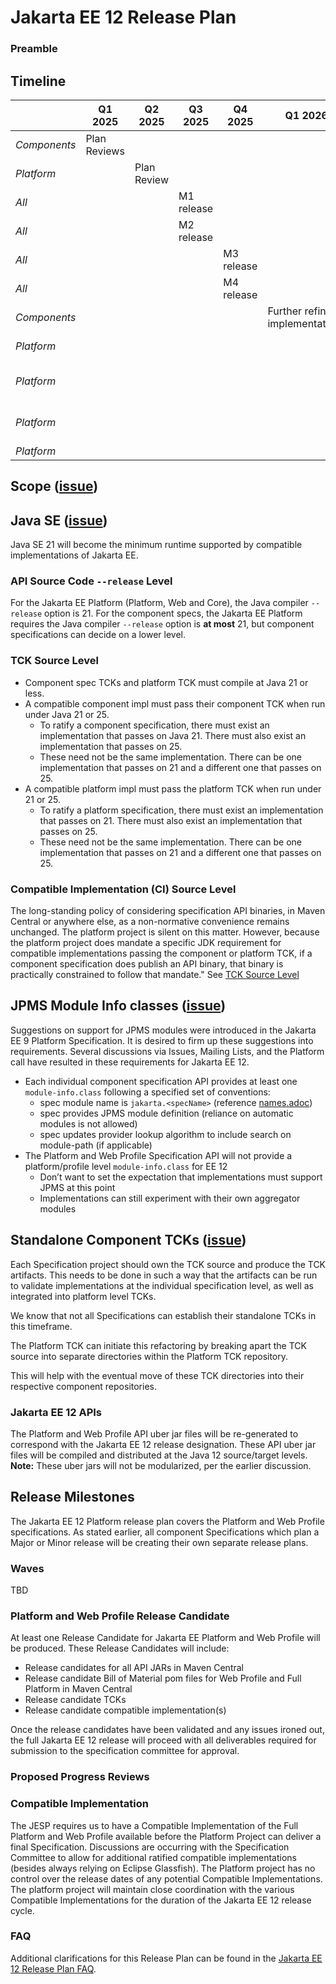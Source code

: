 # Jakarta EE 12 Release Plan

### Preamble

## Timeline

|              | Q1 2025      | Q2 2025 | Q3 2025     | Q4 2025 | Q1 2026 | Q2 2026 | June/July 2026  |
|--------------|--------------|---------|-------------|---------|---------|---------|-----------------|
| *Components* | Plan Reviews |         |             |         |         |         |                 |
| *Platform*   |              | Plan Review |         |         |         |         |                 |
| *All*        |              |         | M1 release  |         |         |         |                 |
| *All*        |              |         | M2 release  |         |         | | |
| *All*        |              |         |             | M3 release |  | | |
| *All*        |              |         |             | M4 release | |  | |
| *Components* |              |         |             |         | Further refine implementations       |  | |
| *Platform*   |              |         |             |         |         |         | Platform ballot |
| *Platform*   |              |         |             |         |         |         | Web Platform ballot |
| *Platform*   |              |         |             |         |         |         | Core Platform ballot |
| *Platform*   |              |         |             |         |         |         | **Release**     |

## Scope ([issue]())

## Java SE ([issue]())

Java SE 21 will become the minimum runtime supported by compatible implementations of Jakarta EE.

### API Source Code `--release` Level

For the Jakarta EE Platform (Platform, Web and Core), the Java compiler `--release` option is 21. For the component specs, the Jakarta EE Platform requires the Java compiler `--release` option is **at most** 21, but component specifications can decide on a lower level.

### TCK Source Level

- Component spec TCKs and platform TCK must compile at Java 21 or less.
- A compatible component impl must pass their component TCK when run under Java 21 or 25.
   - To ratify a component specification, there must exist an implementation that passes on Java 21. There must also exist an implementation that passes on 25.
   - These need not be the same implementation. There can be one implementation that passes on 21 and a different one that passes on 25.
- A compatible platform impl must pass the platform TCK when run under 21 or 25.
   - To ratify a platform specification, there must exist an implementation that passes on 21. There must also exist an implementation that passes on 25.
   - These need not be the same implementation. There can be one implementation that passes on 21 and a different one that passes on 25.

### Compatible Implementation (CI) Source Level

The long-standing policy of considering specification API binaries, in Maven Central or anywhere else, as a non-normative convenience remains unchanged. The platform project is silent on this matter. However, because the platform project does mandate a specific JDK requirement for compatible implementations passing the component or platform TCK, if a component specification does publish an API binary, that binary is practically constrained to follow that mandate." See [TCK Source Level](#tck-source-level)

## JPMS Module Info classes ([issue](https://github.com/eclipse-ee4j/jakartaee-platform/issues/329))
Suggestions on support for JPMS modules were introduced in the Jakarta EE 9 Platform Specification.
It is desired to firm up these suggestions into requirements.
Several discussions via Issues, Mailing Lists, and the Platform call have resulted in these requirements for Jakarta EE 12.
 
* Each individual component specification API provides at least one `module-info.class` following a specified set of conventions:
  * spec module name is `jakarta.<specName>` (reference [names.adoc](https://github.com/jakartaee/specification-committee/blob/master/names.adoc))
  * spec provides JPMS module definition (reliance on automatic modules is not allowed)
  * spec updates provider lookup algorithm to include search on module-path (if applicable)
* The Platform and Web Profile Specification API will not provide a platform/profile level `module-info.class` for EE 12
  * Don’t want to set the expectation that implementations must support JPMS at this point
  * Implementations can still experiment with their own aggregator modules

## Standalone Component TCKs ([issue](https://github.com/eclipse-ee4j/jakartaee-platform/issues/333))
Each Specification project should own the TCK source and produce the TCK artifacts.
This needs to be done in such a way that the artifacts can be run to validate implementations at the individual specification level, as well as integrated into platform level TCKs.

We know that not all Specifications can establish their standalone TCKs in this timeframe.

The Platform TCK can initiate this refactoring by breaking apart the TCK source into separate directories within the Platform TCK repository.

This will help with the eventual move of these TCK directories into their respective component repositories.


### Jakarta EE 12 APIs
The Platform and Web Profile API uber jar files will be re-generated to correspond with the Jakarta EE 12 release designation.
These API uber jar files will be compiled and distributed at the Java 12 source/target levels.  
**Note:** These uber jars will not be modularized, per the earlier discussion.

## Release Milestones
The Jakarta EE 12 Platform release plan covers the Platform and Web Profile specifications.
As stated earlier, all component Specifications which plan a Major or Minor release will be creating their own separate release plans.

### Waves

TBD

### Platform and Web Profile Release Candidate

At least one Release Candidate for Jakarta EE Platform and Web Profile will be produced.
These Release Candidates will include:

* Release candidates for all API JARs in Maven Central
* Release candidate Bill of Material pom files for Web Profile and Full Platform in Maven Central
* Release candidate TCKs
* Release candidate compatible implementation(s)

Once the release candidates have been validated and any issues ironed out, the full Jakarta EE 12 release will proceed with all deliverables required for submission to the specification committee for approval.

### Proposed Progress Reviews


### Compatible Implementation

The JESP requires us to have a Compatible Implementation of the Full Platform and Web Profile available before the Platform Project can deliver a final Specification. Discussions are occurring with the Specification Committee to allow for additional ratified compatible implementations (besides always relying on Eclipse Glassfish).
The Platform project has no control over the release dates of any potential Compatible Implementations.
The platform project will maintain close coordination with the various Compatible Implementations for the duration of the Jakarta EE 12 release cycle.

### FAQ

Additional clarifications for this Release Plan can be found in the [Jakarta EE 12 Release Plan FAQ](https://jakartaee.github.io/platform/jakartaee12/JakartaEE12ReleasePlanFAQ).

